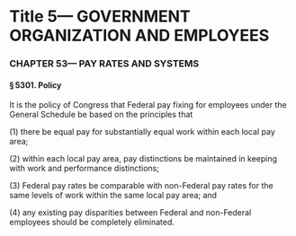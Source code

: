 
# Title 5— GOVERNMENT ORGANIZATION AND EMPLOYEES
### CHAPTER 53— PAY RATES AND SYSTEMS
#### § 5301. Policy

It is the policy of Congress that Federal pay fixing for employees under the General Schedule be based on the principles that

(1) there be equal pay for substantially equal work within each local pay area;

(2) within each local pay area, pay distinctions be maintained in keeping with work and performance distinctions;

(3) Federal pay rates be comparable with non-Federal pay rates for the same levels of work within the same local pay area; and

(4) any existing pay disparities between Federal and non-Federal employees should be completely eliminated.
